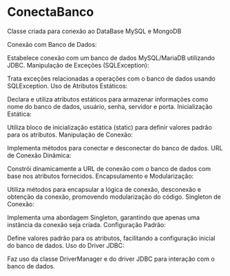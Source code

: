 # ConectaBanco
Classe criada para conexão ao DataBase MySQL e MongoDB

Conexão com Banco de Dados:

Estabelece conexão com um banco de dados MySQL/MariaDB utilizando JDBC.
Manipulação de Exceções (SQLException):

Trata exceções relacionadas a operações com o banco de dados usando SQLException.
Uso de Atributos Estáticos:

Declara e utiliza atributos estáticos para armazenar informações como nome do banco de dados, usuário, senha, servidor e porta.
Inicialização Estática:

Utiliza bloco de inicialização estática (static) para definir valores padrão para os atributos.
Manipulação de Conexão:

Implementa métodos para conectar e desconectar do banco de dados.
URL de Conexão Dinâmica:

Constrói dinamicamente a URL de conexão com o banco de dados com base nos atributos fornecidos.
Encapsulamento e Modularização:

Utiliza métodos para encapsular a lógica de conexão, desconexão e obtenção da conexão, promovendo modularização do código.
Singleton de Conexão:

Implementa uma abordagem Singleton, garantindo que apenas uma instância da conexão seja criada.
Configuração Padrão:

Define valores padrão para os atributos, facilitando a configuração inicial do banco de dados.
Uso do Driver JDBC:

Faz uso da classe DriverManager e do driver JDBC para interação com o banco de dados.
